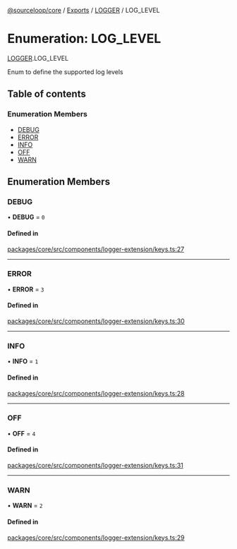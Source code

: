 [@sourceloop/core](../README.md) / [Exports](../modules.md) / [LOGGER](../modules/LOGGER.md) / LOG\_LEVEL

# Enumeration: LOG\_LEVEL

[LOGGER](../modules/LOGGER.md).LOG_LEVEL

Enum to define the supported log levels

## Table of contents

### Enumeration Members

- [DEBUG](LOGGER.LOG_LEVEL.md#debug)
- [ERROR](LOGGER.LOG_LEVEL.md#error)
- [INFO](LOGGER.LOG_LEVEL.md#info)
- [OFF](LOGGER.LOG_LEVEL.md#off)
- [WARN](LOGGER.LOG_LEVEL.md#warn)

## Enumeration Members

### DEBUG

• **DEBUG** = ``0``

#### Defined in

[packages/core/src/components/logger-extension/keys.ts:27](https://github.com/sourcefuse/loopback4-microservice-catalog/blob/93a7f917/packages/core/src/components/logger-extension/keys.ts#L27)

___

### ERROR

• **ERROR** = ``3``

#### Defined in

[packages/core/src/components/logger-extension/keys.ts:30](https://github.com/sourcefuse/loopback4-microservice-catalog/blob/93a7f917/packages/core/src/components/logger-extension/keys.ts#L30)

___

### INFO

• **INFO** = ``1``

#### Defined in

[packages/core/src/components/logger-extension/keys.ts:28](https://github.com/sourcefuse/loopback4-microservice-catalog/blob/93a7f917/packages/core/src/components/logger-extension/keys.ts#L28)

___

### OFF

• **OFF** = ``4``

#### Defined in

[packages/core/src/components/logger-extension/keys.ts:31](https://github.com/sourcefuse/loopback4-microservice-catalog/blob/93a7f917/packages/core/src/components/logger-extension/keys.ts#L31)

___

### WARN

• **WARN** = ``2``

#### Defined in

[packages/core/src/components/logger-extension/keys.ts:29](https://github.com/sourcefuse/loopback4-microservice-catalog/blob/93a7f917/packages/core/src/components/logger-extension/keys.ts#L29)
